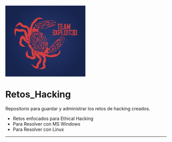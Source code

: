 <img width="250px" align="center" src="./src/Team_exploited_degr.png" alt="TEAM_EXPLO1T3D"></img>
# Retos_Hacking


Repositorio para guardar y administrar los retos de hacking creados.

- Retos enfocados para Ethical Hacking
- 	Para Resolver con MS Windows
- 	Para Resolver con Linux

---
